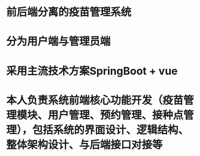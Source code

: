 # 前后端分离的疫苗管理系统

# 分为用户端与管理员端

# 采用主流技术方案SpringBoot + vue

# 本人负责系统前端核心功能开发（疫苗管理模块、用户管理、预约管理、接种点管理），包括系统的界面设计、逻辑结构、整体架构设计、与后端接口对接等
